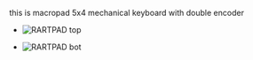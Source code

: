 this is macropad 5x4 mechanical keyboard with double encoder

* ![RARTPAD top](https://user-images.githubusercontent.com/30220306/84770444-c2ed2a00-b001-11ea-9f7b-f532ec736083.png)

* ![RARTPAD bot](https://user-images.githubusercontent.com/30220306/84770579-02b41180-b002-11ea-982f-df855f738ccf.png)
